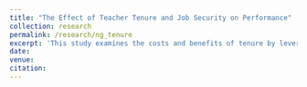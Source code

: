 ```yaml
---
title: "The Effect of Teacher Tenure and Job Security on Performance"
collection: research
permalink: /research/ng_tenure
excerpt: 'This study examines the costs and benefits of tenure by leveraging quasi-experimental variation from the 2012 Teacher Effectiveness and Accountability for the Children of New Jersey (TEACHNJ) Act. This law lengthened the time needed to earn tenure from three years to four years. I estimate the causal impact of teacher tenure on teacher motivation, as measured by value-added and teacher evaluations. A differences-in-differences model estimates the effect of tenure by comparing fourth-year tenured teachers (hired before TEACHNJ) to fourth-year pretenured teachers (hired after TEACHNJ). If there is reduced effort in response to tenure, tenured teachers would have lower value-added than pretenured teachers conditional on experience. I also conduct a Regression Discontinuity Design relying on discontinuities in job security around evaluation score thresholds to estimate tenure's effects on lower performing teachers later in their careers. Finally, the study evaluates changes in the teacher labor market in response to the policy change.'
date: 
venue: 
citation:
---
```

